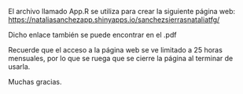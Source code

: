 El archivo  llamado App.R  se utiliza para crear la siguiente página web: https://nataliasanchezapp.shinyapps.io/sanchezsierrasnataliatfg/


Dicho enlace también se puede encontrar en el .pdf

Recuerde que el acceso a la página web se ve limitado a 25 horas mensuales, por lo que se ruega que se cierre la página al terminar de usarla. 

Muchas gracias.

